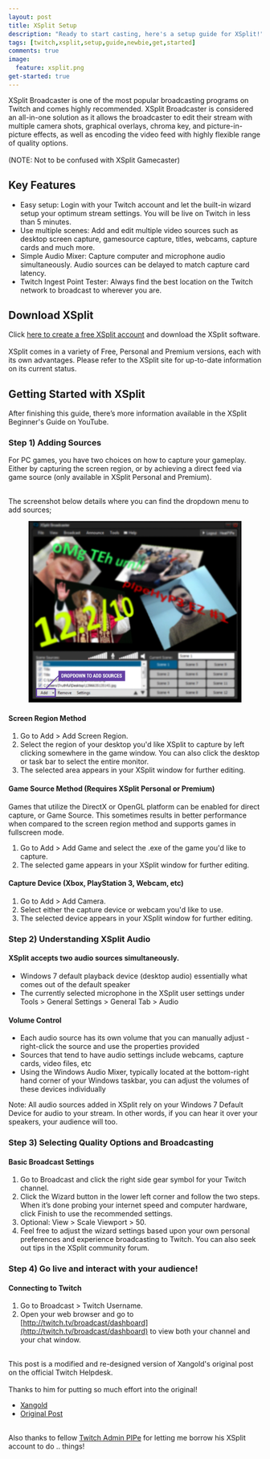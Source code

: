 ```yaml
---
layout: post
title: XSplit Setup
description: "Ready to start casting, here's a setup guide for XSplit!"
tags: [twitch,xsplit,setup,guide,newbie,get,started]
comments: true
image:
  feature: xsplit.png
get-started: true
---
```


XSplit Broadcaster is one of the most popular broadcasting programs on Twitch and comes highly recommended. XSplit Broadcaster is considered an all-in-one solution as it allows the broadcaster to edit their stream with multiple camera shots, graphical overlays, chroma key, and picture-in-picture effects, as well as encoding the video feed with highly flexible range of quality options.  
<br>
(NOTE: Not to be confused with XSplit Gamecaster)
 

## Key Features
 
* Easy setup: Login with your Twitch account and let the built-in wizard setup your optimum stream settings. You will be live on Twitch in less than 5 minutes.
* Use multiple scenes: Add and edit multiple video sources such as desktop screen capture, gamesource capture, titles, webcams, capture cards and much more.
* Simple Audio Mixer: Capture computer and microphone audio simultaneously. Audio sources can be delayed to match capture card latency.
* Twitch Ingest Point Tester: Always find the best location on the Twitch network to broadcast to wherever you are.
 
## Download XSplit

Click [here to create a free XSplit account](http://www.xsplit.com/twitchtv/SignUp) and download the XSplit software.  
<br>
XSplit comes in a variety of Free, Personal and Premium versions, each with its own advantages. Please refer to the XSplit site for up-to-date information on its current status.

## Getting Started with XSplit
After finishing this guide, there’s more information available in the XSplit Beginner's Guide on YouTube.

### Step 1) Adding Sources
For PC games, you have two choices on how to capture your gameplay. Either by capturing the screen region, or by achieving a direct feed via game source (only available in XSplit Personal and Premium).

<br>The screenshot below details where you can find the dropdown menu to add sources;  

<figure>
    <a href="/images/xsplit_guide/settings.png"><img src="/images/xsplit_guide/sources.png"></a>
</figure>
 
#### Screen Region Method
1. Go to Add > Add Screen Region.
2. Select the region of your desktop you'd like XSplit to capture by left clicking somewhere in the game window. You can also click the desktop or task bar to select the entire monitor.
3. The selected area appears in your XSplit window for further editing.
 
#### Game Source Method (Requires XSplit Personal or Premium)

Games that utilize the DirectX or OpenGL platform can be enabled for direct capture, or Game Source. This sometimes results in better performance when compared to the screen region method and supports games in fullscreen mode.

1. Go to Add > Add Game and select the .exe of the game you'd like to capture.
2. The selected game appears in your XSplit window for further editing.
 
#### Capture Device (Xbox, PlayStation 3, Webcam, etc)
1. Go to Add > Add Camera.
2. Select either the capture device or webcam you'd like to use.
3. The selected device appears in your XSplit window for further editing.
 
### Step 2) Understanding XSplit Audio
 
#### XSplit accepts two audio sources simultaneously.
* Windows 7 default playback device (desktop audio) essentially what comes out of the default speaker
* The currently selected microphone in the XSplit user settings under Tools > General Settings > General Tab > Audio
 
#### Volume Control
* Each audio source has its own volume that you can manually adjust - right-click the source and use the properties provided
* Sources that tend to have audio settings include webcams, capture cards, video files, etc
* Using the Windows Audio Mixer, typically located at the bottom-right hand corner of your Windows taskbar, you can adjust the volumes of these devices individually
 
Note: All audio sources added in XSplit rely on your Windows 7 Default Device for audio to your stream. In other words, if you can hear it over your speakers, your audience will too.

### Step 3) Selecting Quality Options and Broadcasting
 
#### Basic Broadcast Settings
1. Go to Broadcast and click the right side gear symbol for your Twitch channel.
2. Click the Wizard button in the lower left corner and follow the two steps. When it’s done probing your internet speed and computer hardware, click Finish to use the recommended settings.
3. Optional: View > Scale Viewport > 50.
4. Feel free to adjust the wizard settings based upon your own personal preferences and experience broadcasting to Twitch. You can also seek out tips in the XSplit community forum.

### Step 4) Go live and interact with your audience!
 
#### Connecting to Twitch
1. Go to Broadcast > Twitch Username.
2. Open your web browser and go to [http://twitch.tv/broadcast/dashboard](http://twitch.tv/broadcast/dashboard) to view both your channel and your chat window.

<br>This post is a modified and re-designed version of Xangold's original post on the official Twitch Helpdesk.	
<br><br>Thanks to him for putting so much effort into the original!	

* [Xangold](https://www.twitter.com/xangold)
* [Original Post](http://help.twitch.tv/customer/portal/articles/733542-xsplit)

<br>Also thanks to fellow [Twitch Admin PIPe](http://www.twitch.tv/pipe) for letting me borrow his XSplit account to do .. things!
